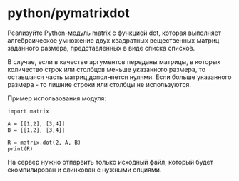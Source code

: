 # python/pymatrixdot

Реализуйте Python-модуль matrix с функцией dot, которая выполняет алгебраическое умножение двух квадратных вещественных
матриц заданного размера, представленных в виде списка списков.

В случае, если в качестве аргументов переданы матрицы, в которых количество строк или столбцов меньше указанного
размера, то оставшаяся часть матриц дополняется нулями. Если больше указанного размера - то лишние строки или столбцы не
используются.

Пример использования модуля:

```
import matrix

A = [[1,2], [3,4]]
B = [[1,2], [3,4]]

R = matrix.dot(2, A, B)
print(R)
```

На сервер нужно отпарвить только исходный файл, который будет скомпилирован и слинкован с нужными опциями.
